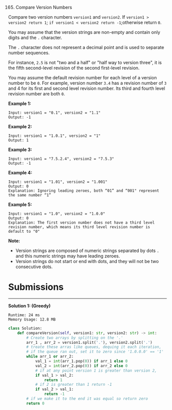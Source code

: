 165. Compare Version Numbers

Compare two version numbers `version1` and `version2`.
If `version1 > version2 return 1`; `if version1 < version2 return -1`;otherwise return `0`.

You may assume that the version strings are non-empty and contain only digits and the `.` character.

The `.` character does not represent a decimal point and is used to separate number sequences.

For instance, `2.5` is not "two and a half" or "half way to version three", it is the fifth second-level revision of the second first-level revision.

You may assume the default revision number for each level of a version number to be `0`. For example, version number `3.4` has a revision number of `3` and 4 for its first and second level revision number. Its third and fourth level revision number are both `0`.

 

**Example 1:**
```
Input: version1 = "0.1", version2 = "1.1"
Output: -1
```

**Example 2:**
```
Input: version1 = "1.0.1", version2 = "1"
Output: 1
```

**Example 3:**
```
Input: version1 = "7.5.2.4", version2 = "7.5.3"
Output: -1
```

**Example 4:**
```
Input: version1 = "1.01", version2 = "1.001"
Output: 0
Explanation: Ignoring leading zeroes, both “01” and “001" represent the same number “1”
```

**Example 5:**
```
Input: version1 = "1.0", version2 = "1.0.0"
Output: 0
Explanation: The first version number does not have a third level revision number, which means its third level revision number is default to "0"
```

**Note:**

* Version strings are composed of numeric strings separated by dots `.` and this numeric strings may have leading zeroes.
* Version strings do not start or end with dots, and they will not be two consecutive dots.

# Submissions
---
**Solution 1: (Greedy)**
```
Runtime: 24 ms
Memory Usage: 12.8 MB
```
```python
class Solution:
    def compareVersion(self, version1: str, version2: str) -> int:
        # Create two arrays by splitting on the '.'
        arr_1 , arr_2 = version1.split('.'), version2.split('.')
        # treate these arras like queues, dequing it each iteration, 
        # if the queue ran out, set it to zero since '1.0.0.0' == '1'
        while arr_1 or arr_2:
            val_1 = int(arr_1.pop(0)) if arr_1 else 0
            val_2 = int(arr_2.pop(0)) if arr_2 else 0
            # if at any point version 1 is greater than version 2, 
            if val_1 > val_2:
                return 1
            # if 2 is greater than 1 return -1
            if val_2 > val_1:
                return -1
        # if we make it to the end it was equal so return zero 
        return 0
```
